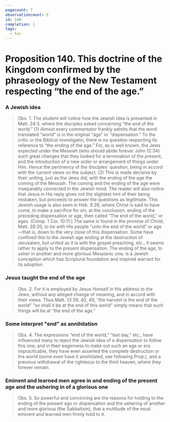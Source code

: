 ```yaml
---
pagecount: 7
observationcount: 5
id: 140
completion: 1
tags:
  - toc
---
```

# Proposition 140. This doctrine of the Kingdom confirmed by the phraseology of the New Testament respecting “the end of the age.”
### A Jewish idea
>Obs. 1. The student will notice how the Jewish idea is presented in Matt. 24:3, where the disciples asked concerning “the end of the world.” (1) Almost every commentator frankly admits that the word translated “world” is in the original “age” or “dispensation.” To the critic or the Biblical investigator, there is no question respecting its reference to “the ending of the age.” For, as is well known, the Jews expected under the Messiah (who should abide forever John 12:34) such great changes that they looked for a termination of the present, and the introduction of a new order or arrangement of things under Him. Hence the pertinency of the disciples’ question, being in accord with the current views on the subject. (2) This is made decisive by their uniting, just as the Jews did, with the ending of the age the coming of the Messiah. The coming and the ending of the age were inseparably connected in the Jewish mind. The reader will also notice that Jesus in His reply gives not the slightest hint of their being mistaken, but proceeds to answer the questions as legitimate. This Jewish usage is also seen in Heb. 9:26, where Christ is said to have come, to make a sacrifice for sin, at the conclusion, ending of the preceding dispensation or age, then called “The end of the world,” or ages. (Comp. 1 Cor. 10:11.) The same is found in the promise of Christ, Matt. 28:20, to be with His people “unto the end of the world” or age—that is, down to the very close of this dispensation. Some have confined this to the Jewish age ending at the destruction of Jerusalem, but united as it is with the gospel preaching, etc., it seems rather to apply to the present dispensation. The ending of the age, to usher in another and more glorious Messianic one, is a Jewish conception which has Scriptural foundation and inspired warrant for its adoption.
### Jesus taught the end of the age
>Obs. 2. For it is employed by Jesus Himself in His address to the Jews, without any alleged change of meaning, and in accord with their views. Thus Matt. 13:39, 40, 49, “the harvest is the end of the world” “so shall it be at the end of this world” simply means that such things will be at “the end of the age.”
### Some interpret "end" as annihilation
>Obs. 4. The expressions “end of the world,” “last day,” etc., have influenced many to reject the Jewish idea of a dispensation to follow this one; and in their eagerness to make out such an age or era impracticable, they have even asserted the complete destruction or the world (some even have it annihilated, see following Prop.), and a previous withdrawal of the righteous to the third heaven, where they forever remain.
### Eminent and learned men agree in and ending of the present age and the ushering in of a glorious one
>Obs. 5. So powerful and convincing are the reasons for holding to the ending of the present ago or dispensation and the ushering of another and more glorious (the Sabbatism), that a multitude of the most eminent and learned men firmly hold to it.